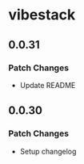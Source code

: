 # vibestack

## 0.0.31

### Patch Changes

- Update README

## 0.0.30

### Patch Changes

- Setup changelog
